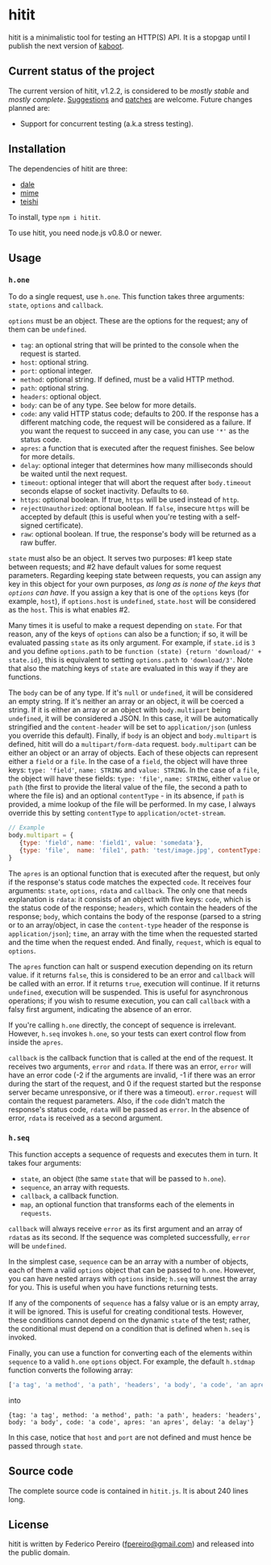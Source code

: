 # hitit

hitit is a minimalistic tool for testing an HTTP(S) API. It is a stopgap until I publish the next version of [kaboot](https://github.com/fpereiro/kaboot).

## Current status of the project

The current version of hitit, v1.2.2, is considered to be *mostly stable* and *mostly complete*. [Suggestions](https://github.com/fpereiro/hitit/issues) and [patches](https://github.com/fpereiro/hitit/pulls) are welcome. Future changes planned are:

- Support for concurrent testing (a.k.a stress testing).

## Installation

The dependencies of hitit are three:

- [dale](https://github.com/fpereiro/dale)
- [mime](https://github.com/broofa/node-mime)
- [teishi](https://github.com/fpereiro/teishi)

To install, type `npm i hitit`.

To use hitit, you need node.js v0.8.0 or newer.

## Usage

### `h.one`

To do a single request, use `h.one`. This function takes three arguments: `state`, `options` and `callback`.

`options` must be an object. These are the options for the request; any of them can be `undefined`.
- `tag`: an optional string that will be printed to the console when the request is started.
- `host`: optional string.
- `port`: optional integer.
- `method`: optional string. If defined, must be a valid HTTP method.
- `path`: optional string.
- `headers`: optional object.
- `body`: can be of any type. See below for more details.
- `code`: any valid HTTP status code; defaults to 200. If the response has a different matching code, the request will be considered as a failure. If you want the request to succeed in any case, you can use `'*'` as the status code.
- `apres`: a function that is executed after the request finishes. See below for more details.
- `delay`: optional integer that determines how many milliseconds should be waited until the next request.
- `timeout`: optional integer that will abort the request after `body.timeout` seconds elapse of socket inactivity. Defaults to `60`.
- `https`: optional boolean. If true, `https` will be used instead of `http`.
- `rejectUnauthorized`: optional boolean. If `false`, insecure `https` will be accepted by default (this is useful when you're testing with a self-signed certificate).
- `raw`: optional boolean. If true, the response's body will be returned as a raw buffer.

`state` must also be an object. It serves two purposes: #1 keep state between requests; and #2 have default values for some request parameters. Regarding keeping state between requests, you can assign any key in this object for your own purposes, *as long as is none of the keys that `options` can have*. If you assign a key that is one of the `options` keys (for example, `host`), if `options.host` is `undefined`, `state.host` will be considered as the `host`. This is what enables #2.

Many times it is useful to make a request depending on `state`. For that reason, any of the keys of `options` can also be a function; if so, it will be evaluated passing `state` as its only argument. For example, if `state.id` is `3` and you define `options.path` to be `function (state) {return 'download/' + state.id}`, this is equivalent to setting `options.path` to `'download/3'`. Note that also the matching keys of `state` are evaluated in this way if they are functions.

The `body` can be of any type. If it's `null` or `undefined`, it will be considered an empty string. If it's neither an array or an object, it will be coerced a string. If it is either an array or an object with `body.multipart` being `undefined`, it will be considered a JSON. In this case, it will be automatically stringified and the `content-header` will be set to `application/json` (unless you override this default). Finally, if `body` is an object and `body.multipart` is defined, hitit will do a `multipart/form-data` request. `body.multipart` can be either an object or an array of objects. Each of these objects can represent either a `field` or a `file`. In the case of a `field`, the object will have three keys: `type: 'field'`, `name: STRING` and `value: STRING`. In the case of a `file`, the object will have these fields: `type: 'file'`, `name: STRING`, either `value` or `path` (the first to provide the literal value of the file, the second a path to where the file is) and an optional `contentType` - in its absence, if `path` is provided, a mime lookup of the file will be performed. In my case, I always override this by setting `contentType` to `application/octet-stream`.

```javascript
// Example
body.multipart = {
   {type: 'field', name: 'field1', value: 'somedata'},
   {type: 'file',  name: 'file1', path: 'test/image.jpg', contentType: 'application/octet-stream'},
}
```

The `apres` is an optional function that is executed after the request, but only if the response's status code matches the expected `code`. It receives four arguments: `state`, `options`, `rdata` and `callback`. The only one that needs explanation is `rdata`: it consists of an object with five keys: `code`, which is the status code of the response; `headers`, which contain the headers of the response; `body`, which contains the body of the response (parsed to a string or to an array/object, in case the `content-type` header of the response is `application/json`); `time`, an array with the time when the requested started and the time when the request ended. And finally, `request`, which is equal to `options`.

The `apres` function can halt or suspend execution depending on its return value. if it returns `false`, this is considered to be an error and `callback` will be called with an error. If it returns `true`, execution will continue. If it returns `undefined`, execution will be suspended. This is useful for asynchronous operations; if you wish to resume execution, you can call `callback` with a falsy first argument, indicating the absence of an error.

If you're calling `h.one` directly, the concept of sequence is irrelevant. However, `h.seq` invokes `h.one`, so your tests can exert control flow from inside the `apres`.

`callback` is the callback function that is called at the end of the request. It receives two arguments, `error` and `rdata`. If there was an error, `error` will have an error code (-2 if the arguments are invalid, -1 if there was an error during the start of the request, and 0 if the request started but the response server became unresponsive, or if there was a timeout). `error.request` will contain the request parameters. Also, if the `code` didn't match the response's status code, `rdata` will be passed as `error`. In the absence of error, `rdata` is received as a second argument.

### `h.seq`

This function accepts a sequence of requests and executes them in turn. It takes four arguments:

- `state`, an object (the same `state` that will be passed to `h.one`).
- `sequence`, an array with requests.
- `callback`, a callback function.
- `map`, an optional function that transforms each of the elements in `requests`.

`callback` will always receive `error` as its first argument and an array of `rdata`s as its second. If the sequence was completed successfully, `error` will be `undefined`.

In the simplest case, `sequence` can be an array with a number of objects, each of them a valid `options` object that can be passed to `h.one`. However, you can have nested arrays with `options` inside; `h.seq` will unnest the array for you. This is useful when you have functions returning tests.

If any of the components of `sequence` has a falsy value or is an empty array, it will be ignored. This is useful for creating conditional tests. However, these conditions cannot depend on the dynamic `state` of the test; rather, the conditional must depend on a condition that is defined when `h.seq` is invoked.

Finally, you can use a function for converting each of the elements within `sequence` to a valid `h.one` `options` object. For example, the default `h.stdmap` function converts the following array:

```javascript
['a tag', 'a method', 'a path', 'headers', 'a body', 'a code', 'an apres', 'a delay']
```

into

`{tag: 'a tag', method: 'a method', path: 'a path', headers: 'headers', body: 'a body', code: 'a code', apres: 'an apres', delay: 'a delay'}`

In this case, notice that `host` and `port` are not defined and must hence be passed through `state`.

## Source code

The complete source code is contained in `hitit.js`. It is about 240 lines long.

## License

hitit is written by Federico Pereiro (fpereiro@gmail.com) and released into the public domain.
